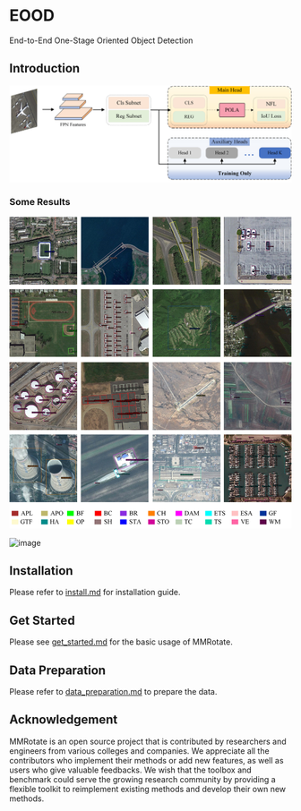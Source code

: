 # EOOD
End-to-End One-Stage Oriented Object Detection

## Introduction

![EOOD](https://github.com/zhangiguang/EOOD/raw/main/figures/eood.png)

### Some Results
![dior.jpg](https://github.com/zhangiguang/EOOD/blob/main/figures/dior.jpg)

![image](https://github.com/zhangiguang/EOOD/blob/main/figures/dota.jpgg)

## Installation

Please refer to [install.md](docs/en/install.md) for installation guide.

## Get Started

Please see [get_started.md](docs/en/get_started.md) for the basic usage of MMRotate.

## Data Preparation

Please refer to [data_preparation.md](tools/data/README.md) to prepare the data.

## Acknowledgement

MMRotate is an open source project that is contributed by researchers and engineers from various colleges and companies. We appreciate all the contributors who implement their methods or add new features, as well as users who give valuable feedbacks. We wish that the toolbox and benchmark could serve the growing research community by providing a flexible toolkit to reimplement existing methods and develop their own new methods.

